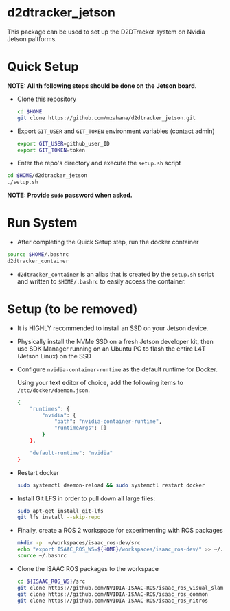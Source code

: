 # d2dtracker_jetson
This package can be used to set up the D2DTracker system on Nvidia Jetson paltforms. 

# Quick Setup
**NOTE: All th following steps should be done on the Jetson board.**

* Clone this repository 
    ```BASH
    cd $HOME
    git clone https://github.com/mzahana/d2dtracker_jetson.git
    ```
* Export `GIT_USER` and `GIT_TOKEN` environment variables (contact admin)
    ```bash
    export GIT_USER=github_user_ID
    export GIT_TOKEN=token
    ```
* Enter the repo's directory and execute the `setup.sh` script
```bash
cd $HOME/d2dtracker_jetson
./setup.sh
```
**NOTE: Provide `sudo` password when asked.**

# Run System
* After completing the Quick Setup step, run the docker container
```bash
source $HOME/.bashrc
d2dtracker_container
```
* `d2dtracker_container` is an alias that is created by the `setup.sh` script and written to `$HOME/.bashrc` to easily access the container.

# Setup (to be removed)
* It is HIGHLY recommended to install an SSD on your Jetson device.
* Physically install the NVMe SSD on a fresh Jetson developer kit, then use SDK Manager running on an Ubuntu PC to flash the entire L4T (Jetson Linux) on the SSD
* Configure `nvidia-container-runtime` as the default runtime for Docker.
    
    Using your text editor of choice, add the following items to `/etc/docker/daemon.json`.
    ```bash
    {
        "runtimes": {
            "nvidia": {
                "path": "nvidia-container-runtime",
                "runtimeArgs": []
            }
        },

        "default-runtime": "nvidia"
    }
    ```
* Restart docker
    ```bash
    sudo systemctl daemon-reload && sudo systemctl restart docker
    ```
* Install Git LFS in order to pull down all large files:
    ```bash
    sudo apt-get install git-lfs
    git lfs install --skip-repo
    ```
* Finally, create a ROS 2 workspace for experimenting with ROS packages
    ```bash
    mkdir -p  ~/workspaces/isaac_ros-dev/src
    echo "export ISAAC_ROS_WS=${HOME}/workspaces/isaac_ros-dev/" >> ~/.bashrc
    source ~/.bashrc
    ```
* Clone the ISAAC ROS packages to the workspace
    ```bash
    cd ${ISAAC_ROS_WS}/src
    git clone https://github.com/NVIDIA-ISAAC-ROS/isaac_ros_visual_slam
    git clone https://github.com/NVIDIA-ISAAC-ROS/isaac_ros_common
    git clone https://github.com/NVIDIA-ISAAC-ROS/isaac_ros_nitros
    ```